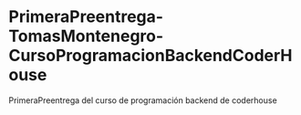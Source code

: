 # PrimeraPreentrega-TomasMontenegro-CursoProgramacionBackendCoderHouse
PrimeraPreentrega del curso de programación backend de coderhouse
